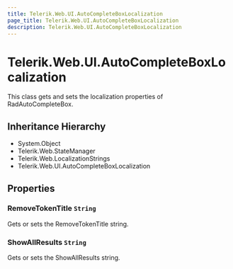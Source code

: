 ```yaml
---
title: Telerik.Web.UI.AutoCompleteBoxLocalization
page_title: Telerik.Web.UI.AutoCompleteBoxLocalization
description: Telerik.Web.UI.AutoCompleteBoxLocalization
---
```


# Telerik.Web.UI.AutoCompleteBoxLocalization

This class gets and sets the localization properties of RadAutoCompleteBox.

## Inheritance Hierarchy

* System.Object
* Telerik.Web.StateManager
* Telerik.Web.LocalizationStrings
* Telerik.Web.UI.AutoCompleteBoxLocalization

## Properties

###  RemoveTokenTitle `String`

Gets or sets the RemoveTokenTitle string.

###  ShowAllResults `String`

Gets or sets the ShowAllResults string.

